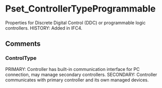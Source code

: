 # Pset_ControllerTypeProgrammable

Properties for Discrete Digital Control (DDC) or programmable logic controllers.<!-- end of definition --> HISTORY: Added in IFC4.


## Comments

### ControlType

PRIMARY: Controller has built-in communication interface for PC connection, may manage secondary controllers.
SECONDARY: Controller communicates with primary controller and its own managed devices.

